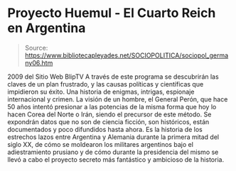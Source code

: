 # Proyecto Huemul - El Cuarto Reich en Argentina

> Source: https://www.bibliotecapleyades.net/SOCIOPOLITICA/sociopol_germany06.htm

2009
del Sitio Web
BlipTV
A través de este programa se descubrirán las
claves de un plan frustrado, y las causas políticas y científicas que
impidieron su éxito. Una historia de enigmas, intrigas, espionaje
internacional y crimen.
La visión de un hombre, el General Perón, que
hace 50 años intentó presionar a las potencias de la misma forma que hoy lo
hacen Corea del Norte o
Irán, siendo el precursor de este método.
Se expondrán datos que no son de ciencia ficción, son históricos, están
documentados y poco difundidos hasta ahora.
Es la historia de los estrechos
lazos entre Argentina y Alemania durante la primera mitad del siglo XX, de
cómo se moldearon los militares argentinos bajo el adiestramiento prusiano y
de cómo durante la presidencia del mismo se llevó a cabo el proyecto secreto
más fantástico y ambicioso de la historia.
